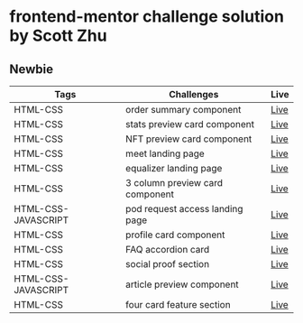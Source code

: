 # frontend-mentor challenge solution by Scott Zhu

## Newbie

| Tags                | Challenges                      | Live                                                                  |
| ------------------- | ------------------------------- | --------------------------------------------------------------------- |
| HTML-CSS            | order summary component         | [Live](https://order-summary-component-scottzhu.netlify.app/)         |
| HTML-CSS            | stats preview card component    | [Live](https://stats-preview-card-component-scottzhu.netlify.app/)    |
| HTML-CSS            | NFT preview card component      | [Live](https://nft-preview-card-component-scottzhu.netlify.app/)      |
| HTML-CSS            | meet landing page               | [Live](https://meet-landing-page-scottzhu.netlify.app/)               |
| HTML-CSS            | equalizer landing page          | [Live](https://equalizer-landing-page-scottzhu.netlify.app/)          |
| HTML-CSS            | 3 column preview card component | [Live](https://3-column-preview-card-component-scottzhu.netlify.app/) |
| HTML-CSS-JAVASCRIPT | pod request access landing page | [Live](https://pod-request-access-landing-page-scottzhu.netlify.app/) |
| HTML-CSS            | profile card component          | [Live](https://profile-card-component-scottzhu.netlify.app/)          |
| HTML-CSS            | FAQ accordion card              | [Live](https://faq-accordion-card-scottzhu.netlify.app/)              |
| HTML-CSS            | social proof section            | [Live](https://social-proof-section-scottzhu.netlify.app/)            |
| HTML-CSS-JAVASCRIPT | article preview component       | [Live](https://article-preview-component-scottzhu.netlify.app/)       |
| HTML-CSS            | four card feature section       | [Live](https://four-card-feature-section-scottzhu.netlify.app/)       |
